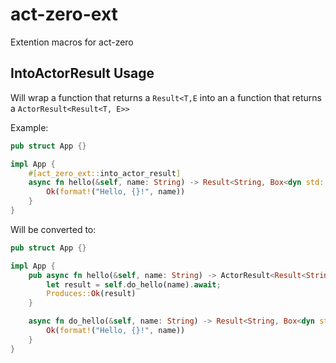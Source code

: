 # act-zero-ext

Extention macros for act-zero

## IntoActorResult Usage

Will wrap a function that returns a `Result<T,E` into an a function that returns a `ActorResult<Result<T, E>>`

Example:

```rust
pub struct App {}

impl App {
    #[act_zero_ext::into_actor_result]
    async fn hello(&self, name: String) -> Result<String, Box<dyn std::error::Error>> {
        Ok(format!("Hello, {}!", name))
    }
}
```

Will be converted to:

```rust
pub struct App {}

impl App {
    pub async fn hello(&self, name: String) -> ActorResult<Result<String, Box<dyn std::error::Error>>> {
        let result = self.do_hello(name).await;
        Produces::Ok(result)
    }

    async fn do_hello(&self, name: String) -> Result<String, Box<dyn std::error::Error>> {
        Ok(format!("Hello, {}!", name))
    }
}
```

